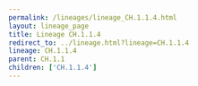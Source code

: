 ```yaml
---
permalink: /lineages/lineage_CH.1.1.4.html
layout: lineage_page
title: Lineage CH.1.1.4
redirect_to: ../lineage.html?lineage=CH.1.1.4
lineage: CH.1.1.4
parent: CH.1.1
children: ['CH.1.1.4']
---
```

